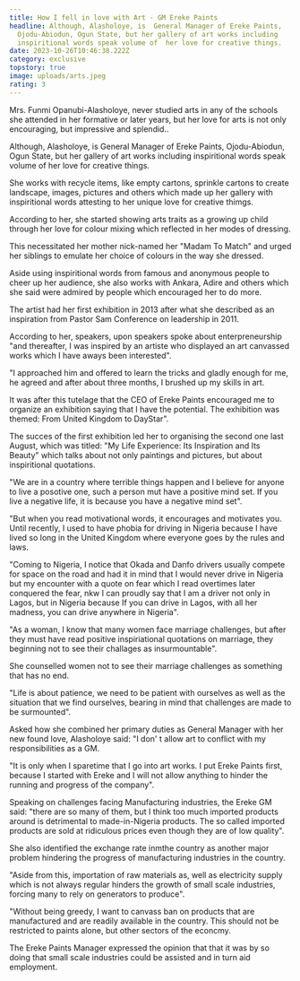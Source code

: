 ```yaml
---
title: How I fell in love with Art - GM Ereke Paints
headline: Although, Alasholoye, is  General Manager of Ereke Paints,
  Ojodu-Abiodun, Ogun State, but her gallery of art works including
  inspiritional words speak volume of  her love for creative things.
date: 2023-10-26T10:46:38.222Z
category: exclusive
topstory: true
image: uploads/arts.jpeg
rating: 3
---
```

Mrs. Funmi Opanubi-Alasholoye, never studied arts in any of the schools she attended in her formative or later years, but her love for  arts is  not only encouraging, but impressive and splendid..



Although, Alasholoye, is  General Manager of Ereke Paints, Ojodu-Abiodun, Ogun State, but her gallery of art works including inspiritional words speak volume of  her love for creative things.



She works with recycle items, like empty cartons, sprinkle cartons to create landscape,  images,  pictures and others which made up her gallery with inspiritional words attesting to her unique love for creative thimgs.



According to her, she started showing arts traits as a growing up child through her love for colour mixing which reflected in her modes of dressing.



This necessitated  her mother nick-named her "Madam To Match"  and urged her siblings to emulate her choice of colours in the way she dressed.



Aside using inspiritional words from famous and anonymous people to cheer up her audience,  she also works with Ankara, Adire and others which she said were admired by people which encouraged her to do more.



The artist had her first exhibition in 2013 after what she described as an inspiration from Pastor Sam Conference on leadership in 2011.



According to her, speakers, upon speakers spoke about enterpreneurship "and thereafter, I was  inspired by an artiste who displayed an art canvassed works which I have aways been interested".



"I approached him and offered to learn the tricks and gladly enough for me, he agreed and after about three months, I brushed up my skills in art.



It was after this tutelage that the CEO of Ereke Paints encouraged me to organize an exhibition saying that I have the potential. The exhibition was themed: From United Kingdom to DayStar".



The succes of the first exhibition led her to organising the second one last August, which was titled: "My Life Experience: Its Inspiration and Its Beauty" which talks about not only paintings and pictures, but about inspiritional quotations.



"We are in a country where terrible things happen and I believe for anyone to live a posotive one, such a person mut have a positive mind set. If you live a negative life, it is because you have a negative mind set".



"But when you read motivational words, it encourages and motivates you. Until recently, I used to have phobia for driving in Nigeria because I have lived so long in the United Kingdom where everyone goes by the rules and laws.



"Coming to Nigeria, I notice that Okada and Danfo drivers usually compete for space on the road and had it in mind that I would never drive in Nigeria but my encounter with a quote on fear which I read overtimes later conquered the fear, nkw I can proudly say that I am a driver not only in Lagos, but in Nigeria because If you can drive in Lagos, with all her madness, you can drive anywhere in Nigeria".



"As a woman, I know that many women face marriage challenges, but after they must have read positive  inspiriational quotations on marriage, they beginning not to see their challages as insurmountable".



She counselled women not to see their marriage  challenges as something that has no end. 



"Life is about patience, we need to be patient with ourselves as well as the situation that we find ourselves, bearing in mind that challenges are made to be surmounted".



Asked how she combined her primary duties as General Manager with her new found love, Alasholoye said: "I don' t allow art to conflict with my responsibilities as a GM.



"It is only when I sparetime that I go into art works. I put Ereke Paints first, because I started with Ereke and I will not allow anything to hinder the running and progress of the company".



Speaking on challenges facing Manufacturing industries, the Ereke GM said: "there are so many of them, but I think too much imported products around is detrimental to made-in-Nigeria products. The so called imported  products are sold at ridiculous prices even though they are of low quality".



She also identified the exchange rate inmthe country as another major problem hindering the progress of manufacturing industries in the country.



"Aside from this, importation of raw materials as, well as electricity supply which is not always regular  hinders the growth of small scale industries, forcing many to rely on generators to produce".



"Without being greedy, I want to canvass ban on products that are manufactured  and are readily available in the country. This should not be restricted to paints alone, but other sectors of the econcmy.



The Ereke Paints Manager expressed the opinion that that it was by so doing that small scale industries could be assisted and in turn aid employment.